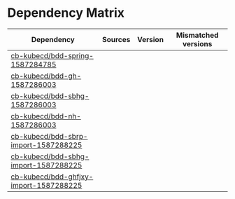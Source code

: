 # Dependency Matrix

Dependency | Sources | Version | Mismatched versions
---------- | ------- | ------- | -------------------
[cb-kubecd/bdd-spring-1587284785](https://github.com/cb-kubecd/bdd-spring-1587284785.git) |  | []() | 
[cb-kubecd/bdd-gh-1587286003](https://github.com/cb-kubecd/bdd-gh-1587286003.git) |  | []() | 
[cb-kubecd/bdd-sbhg-1587286003](https://github.com/cb-kubecd/bdd-sbhg-1587286003.git) |  | []() | 
[cb-kubecd/bdd-nh-1587286003](https://github.com/cb-kubecd/bdd-nh-1587286003.git) |  | []() | 
[cb-kubecd/bdd-sbrp-import-1587288225](https://github.com/cb-kubecd/bdd-sbrp-import-1587288225.git) |  | []() | 
[cb-kubecd/bdd-sbhg-import-1587288225](https://github.com/cb-kubecd/bdd-sbhg-import-1587288225.git) |  | []() | 
[cb-kubecd/bdd-ghfjxy-import-1587288225](https://github.com/cb-kubecd/bdd-ghfjxy-import-1587288225.git) |  | []() | 
